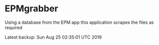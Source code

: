 # EPMgrabber
Using a database from the EPM app this application scrapes the files as required


Latest backup: Sun Aug 25 02:35:01 UTC 2019
